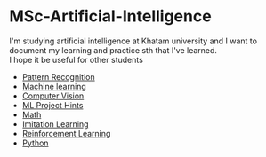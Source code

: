 # MSc-Artificial-Intelligence

I'm studying artificial intelligence at Khatam university and I want to document my learning and practice sth that I've learned. <br />
I hope it be useful for other students

* [Pattern Recognition](https://github.com/tmohammad78/MSc-Artificial-Intelligence/tree/main/Pattern%20Recognition)
* [Machine learning](https://github.com/tmohammad78/MSc-Artificial-Intelligence/tree/main/Machine%20learning)
* [Computer Vision](https://github.com/tmohammad78/MSc-Artificial-Intelligence/tree/main/Computer%20Vision)
* [ML Project Hints](https://github.com/tmohammad78/MSc-Artificial-Intelligence/tree/main/ML%20Project%20Hints)
* [Math](https://github.com/tmohammad78/MSc-Artificial-Intelligence/tree/main/Math)
* [Imitation Learning](https://github.com/tmohammad78/MSc-Artificial-Intelligence/tree/main/Imitation%20Learning)
* [Reinforcement Learning](https://github.com/tmohammad78/MSc-Artificial-Intelligence/tree/main/Reinforcement%20Learning)
* [Python](https://github.com/tmohammad78/MSc-Artificial-Intelligence/tree/main/python)